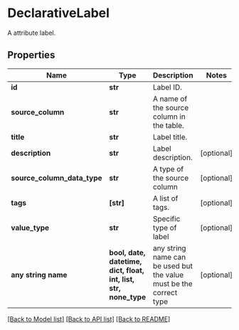 # DeclarativeLabel

A attribute label.

## Properties
Name | Type | Description | Notes
------------ | ------------- | ------------- | -------------
**id** | **str** | Label ID. | 
**source_column** | **str** | A name of the source column in the table. | 
**title** | **str** | Label title. | 
**description** | **str** | Label description. | [optional] 
**source_column_data_type** | **str** | A type of the source column | [optional] 
**tags** | **[str]** | A list of tags. | [optional] 
**value_type** | **str** | Specific type of label | [optional] 
**any string name** | **bool, date, datetime, dict, float, int, list, str, none_type** | any string name can be used but the value must be the correct type | [optional]

[[Back to Model list]](../README.md#documentation-for-models) [[Back to API list]](../README.md#documentation-for-api-endpoints) [[Back to README]](../README.md)



